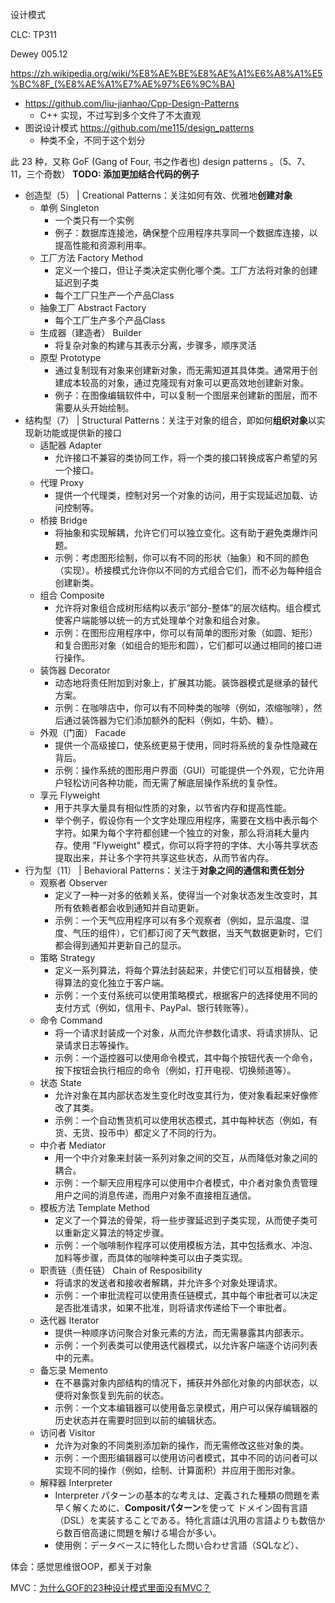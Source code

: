 设计模式

CLC: TP311

Dewey 005.12

https://zh.wikipedia.org/wiki/%E8%AE%BE%E8%AE%A1%E6%A8%A1%E5%BC%8F_(%E8%AE%A1%E7%AE%97%E6%9C%BA)

- https://github.com/liu-jianhao/Cpp-Design-Patterns
    - C++ 实现，不过写到多个文件了不太直观
- 图说设计模式 https://github.com/me115/design_patterns
    - 种类不全，不同于这个划分

此 23 种，又称 GoF (Gang of Four, 书之作者也) design patterns 。（5、7、11，三个奇数）
**TODO: 添加更加结合代码的例子**

- 创造型（5） | Creational Patterns：关注如何有效、优雅地**创建对象**
    - 单例 Singleton
        - 一个类只有一个实例
        - 例子：数据库连接池，确保整个应用程序共享同一个数据库连接，以提高性能和资源利用率。
    - 工厂方法 Factory Method
        - 定义一个接口，但让子类决定实例化哪个类。工厂方法将对象的创建延迟到子类
        - 每个工厂只生产一个产品Class
    - 抽象工厂 Abstract Factory
        - 每个工厂生产多个产品Class
    - 生成器（建造者） Builder
        - 将复杂对象的构建与其表示分离，步骤多，顺序灵活
    - 原型 Prototype
        - 通过复制现有对象来创建新对象，而无需知道其具体类。通常用于创建成本较高的对象，通过克隆现有对象可以更高效地创建新对象。
        - 例子：在图像编辑软件中，可以复制一个图层来创建新的图层，而不需要从头开始绘制。
- 结构型（7） | Structural Patterns：关注于对象的组合，即如何**组织对象**以实现新功能或提供新的接口
    - 适配器 Adapter
        - 允许接口不兼容的类协同工作，将一个类的接口转换成客户希望的另一个接口。
    - 代理 Proxy
        - 提供一个代理类，控制对另一个对象的访问，用于实现延迟加载、访问控制等。
    - 桥接 Bridge
        - 将抽象和实现解耦，允许它们可以独立变化。这有助于避免类爆炸问题。
        - 示例：考虑图形绘制，你可以有不同的形状（抽象）和不同的颜色（实现）。桥接模式允许你以不同的方式组合它们，而不必为每种组合创建新类。
    - 组合 Composite
        - 允许将对象组合成树形结构以表示“部分-整体”的层次结构。组合模式使客户端能够以统一的方式处理单个对象和组合对象。
        - 示例：在图形应用程序中，你可以有简单的图形对象（如圆、矩形）和复合图形对象（如组合的矩形和圆），它们都可以通过相同的接口进行操作。
    - 装饰器 Decorator
        - 动态地将责任附加到对象上，扩展其功能。装饰器模式是继承的替代方案。
        - 示例：在咖啡店中，你可以有不同种类的咖啡（例如，浓缩咖啡），然后通过装饰器为它们添加额外的配料（例如，牛奶、糖）。
    - 外观（门面） Facade
        - 提供一个高级接口，使系统更易于使用，同时将系统的复杂性隐藏在背后。
        - 示例：操作系统的图形用户界面（GUI）可能提供一个外观，它允许用户轻松访问各种功能，而无需了解底层操作系统的复杂性。
    - 享元 Flyweight
        - 用于共享大量具有相似性质的对象，以节省内存和提高性能。
        - 举个例子，假设你有一个文字处理应用程序，需要在文档中表示每个字符。如果为每个字符都创建一个独立的对象，那么将消耗大量内存。使用 "Flyweight" 模式，你可以将字符的字体、大小等共享状态提取出来，并让多个字符共享这些状态，从而节省内存。
- 行为型（11） | Behavioral Patterns：关注于**对象之间的通信和责任划分**
    - 观察者 Observer
        - 定义了一种一对多的依赖关系，使得当一个对象状态发生改变时，其所有依赖者都会收到通知并自动更新。
        - 示例：一个天气应用程序可以有多个观察者（例如，显示温度、湿度、气压的组件），它们都订阅了天气数据，当天气数据更新时，它们都会得到通知并更新自己的显示。
    - 策略 Strategy
        - 定义一系列算法，将每个算法封装起来，并使它们可以互相替换，使得算法的变化独立于客户端。
        - 示例：一个支付系统可以使用策略模式，根据客户的选择使用不同的支付方式（例如，信用卡、PayPal、银行转账等）。
    - 命令 Command
        - 将一个请求封装成一个对象，从而允许参数化请求、将请求排队、记录请求日志等操作。
        - 示例：一个遥控器可以使用命令模式，其中每个按钮代表一个命令，按下按钮会执行相应的命令（例如，打开电视、切换频道等）。
    - 状态 State
        - 允许对象在其内部状态发生变化时改变其行为，使对象看起来好像修改了其类。
        - 示例：一个自动售货机可以使用状态模式，其中每种状态（例如，有货、无货、投币中）都定义了不同的行为。
    - 中介者 Mediator
        - 用一个中介对象来封装一系列对象之间的交互，从而降低对象之间的耦合。
        - 示例：一个聊天应用程序可以使用中介者模式，中介者对象负责管理用户之间的消息传递，而用户对象不直接相互通信。
    - 模板方法 Template Method
        - 定义了一个算法的骨架，将一些步骤延迟到子类实现，从而使子类可以重新定义算法的特定步骤。
        - 示例：一个咖啡制作程序可以使用模板方法，其中包括煮水、冲泡、加料等步骤，而具体的咖啡种类可以由子类实现。
    - 职责链（责任链） Chain of Resposibility
        - 将请求的发送者和接收者解耦，并允许多个对象处理请求。
        - 示例：一个审批流程可以使用责任链模式，其中每个审批者可以决定是否批准请求，如果不批准，则将请求传递给下一个审批者。
    - 迭代器 Iterator
        - 提供一种顺序访问聚合对象元素的方法，而无需暴露其内部表示。
        - 示例：一个列表类可以使用迭代器模式，以允许客户端逐个访问列表中的元素。
    - 备忘录 Memento
        - 在不暴露对象内部结构的情况下，捕获并外部化对象的内部状态，以便将对象恢复到先前的状态。
        - 示例：一个文本编辑器可以使用备忘录模式，用户可以保存编辑器的历史状态并在需要时回到以前的编辑状态。
    - 访问者 Visitor
        - 允许为对象的不同类别添加新的操作，而无需修改这些对象的类。
        - 示例：一个图形编辑器可以使用访问者模式，其中不同的访问者可以实现不同的操作（例如，绘制、计算面积）并应用于图形对象。
    - 解释器 Interpreter
        - Interpreter パターンの基本的な考えは、定義された種類の問題を素早く解くために、**Compositパターン**を使って ドメイン固有言語（DSL）を実装することである。特化言語は汎用の言語よりも数倍から数百倍高速に問題を解ける場合が多い。
        - 使用例：データベースに特化した問い合わせ言語（SQLなど）、

体会：感觉思维很OOP，都关于对象

MVC：[为什么GOF的23种设计模式里面没有MVC？](https://blog.csdn.net/baoaoba9317/article/details/101509636)